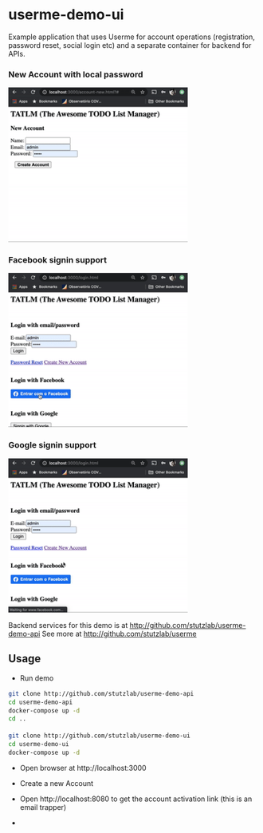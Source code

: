 # userme-demo-ui
Example application that uses Userme for account operations (registration, password reset, social login etc) and a separate container for backend for APIs.

### New Account with local password
<img src="docs/userme-new-account.gif" width="360" />

### Facebook signin support
<img src="docs/userme-facebook.gif" width="360" />

### Google signin support
<img src="docs/userme-google.gif" width="360" />

Backend services for this demo is at http://github.com/stutzlab/userme-demo-api
See more at http://github.com/stutzlab/userme

## Usage

* Run demo

```sh
git clone http://github.com/stutzlab/userme-demo-api
cd userme-demo-api
docker-compose up -d
cd ..

git clone http://github.com/stutzlab/userme-demo-ui
cd userme-demo-ui
docker-compose up -d
```

* Open browser at http://localhost:3000

* Create a new Account

* Open http://localhost:8080 to get the account activation link (this is an email trapper)

* 


